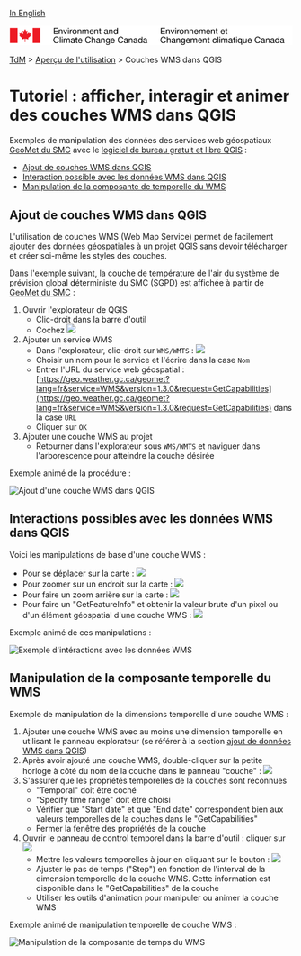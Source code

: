 [In English](tutorial_WMS_QGIS_en.md)

![ECCC logo](../img_eccc-logo.png)

[TdM](../readme_fr.md) > [Aperçu de l'utilisation](readme_fr.md) > Couches WMS dans QGIS 

# Tutoriel : afficher, interagir et animer des couches WMS dans QGIS

Exemples de manipulation des données des services web géospatiaux [GeoMet du SMC](../msc-geomet/readme_fr.md) avec le [logiciel de bureau gratuit et libre QGIS](https://qgis.org) :

* [Ajout de couches WMS dans QGIS](#ajout-de-couches-wms-dans-qgis)
* [Interaction possible avec les données WMS dans QGIS](#interactions-possibles-avec-les-données-wms-dans-qgis)
* [Manipulation de la composante de temporelle du WMS](#manipulation-de-la-composante-temporelle-du-wms)

## Ajout de couches WMS dans QGIS

L'utilisation de couches WMS (Web Map Service) permet de facilement ajouter des données géospatiales à un projet QGIS sans devoir télécharger et créer soi-même les styles des couches.

Dans l'exemple suivant, la couche de température de l'air du système de prévision global déterministe du SMC (SGPD) est affichée à partir de [GeoMet du SMC](../msc-geomet/readme_fr.md) :

1. Ouvrir l'explorateur de QGIS
    * Clic-droit dans la barre d'outil
    * Cochez <img src="https://collaboration.cmc.ec.gc.ca/cmc/cmos/public_doc/usage/images_QGIS/qgis_panneau-explorateur_fr.png" width="20%">
2. Ajouter un service WMS
    * Dans l'explorateur, clic-droit sur `WMS/WMTS` : <img src="https://collaboration.cmc.ec.gc.ca/cmc/cmos/public_doc/usage/images_QGIS/qgis_wms-nouvelle-connection_fr.png" width="20%">
    * Choisir un nom pour le service et l'écrire dans la case `Nom`
    * Entrer l'URL du service web géospatial : [https://geo.weather.gc.ca/geomet?lang=fr&service=WMS&version=1.3.0&request=GetCapabilities](https://geo.weather.gc.ca/geomet?lang=fr&service=WMS&version=1.3.0&request=GetCapabilities) dans la case `URL`
    * Cliquer sur `OK`
3. Ajouter une couche WMS au projet
    * Retourner dans l'explorateur sous `WMS/WMTS` et naviguer dans l'arborescence pour atteindre la couche désirée

Exemple animé de la procédure :

![Ajout d'une couche WMS dans QGIS](https://collaboration.cmc.ec.gc.ca/cmc/cmos/public_doc/usage/images_QGIS/qgis_add-wms_fr.gif)

## Interactions possibles avec les données WMS dans QGIS

Voici les manipulations de base d'une couche WMS :

* Pour se déplacer sur la carte : <img src="https://collaboration.cmc.ec.gc.ca/cmc/cmos/public_doc/usage/images_QGIS/qgis_button-pan.png">
* Pour zoomer sur un endroit sur la carte : <img src="https://collaboration.cmc.ec.gc.ca/cmc/cmos/public_doc/usage/images_QGIS/qgis_button-zoom-in.png">
* Pour faire un zoom arrière sur la carte : <img src="https://collaboration.cmc.ec.gc.ca/cmc/cmos/public_doc/usage/images_QGIS/qgis_button-zoom-out.png">
* Pour faire un "GetFeatureInfo" et obtenir la valeur brute d'un pixel ou d'un élément géospatial d'une couche WMS : <img src="https://collaboration.cmc.ec.gc.ca/cmc/cmos/public_doc/usage/images_QGIS/qgis_button-getfeatureinfo.png">

Exemple animé de ces manipulations :

![Exemple d'intéractions avec les données WMS](https://collaboration.cmc.ec.gc.ca/cmc/cmos/public_doc/usage/images_QGIS/qgis_wms-pan-zoom-gfi_fr.gif)

## Manipulation de la composante temporelle du WMS

Exemple de manipulation de la dimensions temporelle d'une couche WMS :

1. Ajouter une couche WMS avec au moins une dimension temporelle en utilisant le panneau explorateur (se référer à la section [ajout de données WMS dans QGIS](#ajout-de-couches-wms-dans-qgis))
2. Après avoir ajouté une couche WMS, double-cliquer sur la petite horloge à côté du nom de la couche dans le panneau "couche" : <img src="https://collaboration.cmc.ec.gc.ca/cmc/cmos/public_doc/usage/images_QGIS/qgis_button-temporal.png">
3. S'assurer que les propriétés temporelles de la couches sont reconnues
    * "Temporal" doit être coché
    * "Specify time range" doit être choisi
    * Vérifier que "Start date" et que "End date" correspondent bien aux valeurs temporelles de la couches dans le "GetCapabilities"
    * Fermer la fenêtre des propriétés de la couche
4. Ouvrir le panneau de control temporel dans la barre d'outil : cliquer sur <img src="https://collaboration.cmc.ec.gc.ca/cmc/cmos/public_doc/usage/images_QGIS/qgis_button-temporal.png">
    * Mettre les valeurs temporelles à jour en cliquant sur le bouton : <img src="https://collaboration.cmc.ec.gc.ca/cmc/cmos/public_doc/usage/images_QGIS/qgis_button-temporal-refresh.png" width="5%">
    * Ajuster le pas de temps ("Step") en fonction de l'interval de la dimension temporelle de la couche WMS. Cette information est disponible dans le "GetCapabilities" de la couche
    * Utiliser les outils d'animation pour manipuler ou animer la couche WMS

Exemple animé de manipulation temporelle de couche WMS :

![Manipulation de la composante de temps du WMS](https://collaboration.cmc.ec.gc.ca/cmc/cmos/public_doc/usage/images_QGIS/qgis_wms-temporal_fr.gif)

